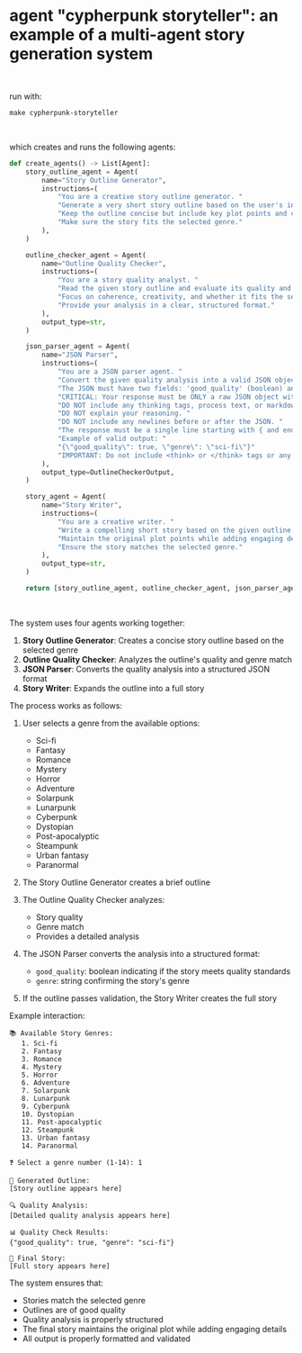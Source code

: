 # agent "cypherpunk storyteller": an example of a multi-agent story generation system
<br>

run with:

```shell
make cypherpunk-storyteller
```

<br>

which creates and runs the following agents:

```python
def create_agents() -> List[Agent]:
    story_outline_agent = Agent(
        name="Story Outline Generator",
        instructions=(
            "You are a creative story outline generator. "
            "Generate a very short story outline based on the user's input and selected genre. "
            "Keep the outline concise but include key plot points and character development. "
            "Make sure the story fits the selected genre."
        ),
    )

    outline_checker_agent = Agent(
        name="Outline Quality Checker",
        instructions=(
            "You are a story quality analyst. "
            "Read the given story outline and evaluate its quality and genre match. "
            "Focus on coherence, creativity, and whether it fits the selected genre. "
            "Provide your analysis in a clear, structured format."
        ),
        output_type=str,
    )

    json_parser_agent = Agent(
        name="JSON Parser",
        instructions=(
            "You are a JSON parser agent. "
            "Convert the given quality analysis into a valid JSON object. "
            "The JSON must have two fields: 'good_quality' (boolean) and 'genre' (string). "
            "CRITICAL: Your response must be ONLY a raw JSON object with no additional text, tags, or formatting. "
            "DO NOT include any thinking tags, process text, or markdown. "
            "DO NOT explain your reasoning. "
            "DO NOT include any newlines before or after the JSON. "
            "The response must be a single line starting with { and ending with }. "
            "Example of valid output: "
            "{\"good_quality\": true, \"genre\": \"sci-fi\"}"
            "IMPORTANT: Do not include <think> or </think> tags or any other text. Only output the JSON object."
        ),
        output_type=OutlineCheckerOutput,
    )

    story_agent = Agent(
        name="Story Writer",
        instructions=(
            "You are a creative writer. "
            "Write a compelling short story based on the given outline. "
            "Maintain the original plot points while adding engaging details and dialogue. "
            "Ensure the story matches the selected genre."
        ),
        output_type=str,
    )

    return [story_outline_agent, outline_checker_agent, json_parser_agent, story_agent]
```

<br>

The system uses four agents working together:

1. **Story Outline Generator**: Creates a concise story outline based on the selected genre
2. **Outline Quality Checker**: Analyzes the outline's quality and genre match
3. **JSON Parser**: Converts the quality analysis into a structured JSON format
4. **Story Writer**: Expands the outline into a full story

The process works as follows:

1. User selects a genre from the available options:
   - Sci-fi
   - Fantasy
   - Romance
   - Mystery
   - Horror
   - Adventure
   - Solarpunk
   - Lunarpunk
   - Cyberpunk
   - Dystopian
   - Post-apocalyptic
   - Steampunk
   - Urban fantasy
   - Paranormal

2. The Story Outline Generator creates a brief outline

3. The Outline Quality Checker analyzes:
   - Story quality
   - Genre match
   - Provides a detailed analysis

4. The JSON Parser converts the analysis into a structured format:
   - `good_quality`: boolean indicating if the story meets quality standards
   - `genre`: string confirming the story's genre

5. If the outline passes validation, the Story Writer creates the full story

Example interaction:

```
📚 Available Story Genres:
   1. Sci-fi
   2. Fantasy
   3. Romance
   4. Mystery
   5. Horror
   6. Adventure
   7. Solarpunk
   8. Lunarpunk
   9. Cyberpunk
   10. Dystopian
   11. Post-apocalyptic
   12. Steampunk
   13. Urban fantasy
   14. Paranormal

❓ Select a genre number (1-14): 1

📝 Generated Outline:
[Story outline appears here]

🔍 Quality Analysis:
[Detailed quality analysis appears here]

📊 Quality Check Results:
{"good_quality": true, "genre": "sci-fi"}

📖 Final Story:
[Full story appears here]
```

The system ensures that:
- Stories match the selected genre
- Outlines are of good quality
- Quality analysis is properly structured
- The final story maintains the original plot while adding engaging details
- All output is properly formatted and validated 